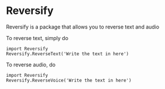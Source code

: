 # Reversify
Reversify is a package that allows you to reverse text and audio

To reverse text, simply do

```
import Reversify
Reversify.ReverseText('Write the text in here')
```

To reverse audio, do
```
import Reversify
Reversify.ReverseVoice('Write the text in here')
```
